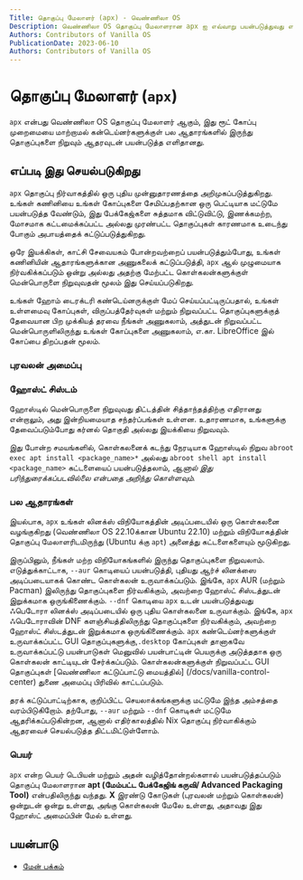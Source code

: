 ```yaml
---
Title: தொகுப்பு மேலாளர் (apx) - வெண்ணிலா OS
Description: வெண்ணிலா OS தொகுப்பு மேலாளரான apx ஐ எவ்வாறு பயன்படுத்துவது என்பதைக் கண்டறியவும்
Authors: Contributors of Vanilla OS
PublicationDate: 2023-06-10
Authors: Contributors of Vanilla OS
---
```


# தொகுப்பு மேலாளர் (`apx`)

`apx` என்பது வெண்ணிலா OS தொகுப்பு மேலாளர் ஆகும், இது ரூட் கோப்பு முறைமையை மாற்றாமல் கன்டெய்னர்களுக்குள் பல ஆதாரங்களில் இருந்து தொகுப்புகளை நிறுவும் ஆதரவுடன் பயன்படுத்த எளிதானது.

## எப்படி இது செயல்படுகிறது

`apx` தொகுப்பு நிர்வாகத்தில் ஒரு புதிய முன்னுதாரணத்தை அறிமுகப்படுத்துகிறது. உங்கள் கணினியை உங்கள் கோப்புகளை சேமிப்பதற்கான ஒரு பெட்டியாக மட்டுமே பயன்படுத்த வேண்டும், இது பேக்கேஜ்களை சுத்தமாக விட்டுவிட்டு, இணக்கமற்ற, மோசமாக கட்டமைக்கப்பட்ட அல்லது முரண்பட்ட தொகுப்புகள் காரணமாக உடைந்து போகும் அபாயத்தைக் கட்டுப்படுத்துகிறது.

ஒரே இயக்கிகள், காட்சி சேவையகம் போன்றவற்றைப் பயன்படுத்தும்போது, உங்கள் கணினியின் ஆதாரங்களுக்கான அணுகலைக் கட்டுப்படுத்தி, `apx` ஆல் முழுமையாக நிர்வகிக்கப்படும் ஒன்று அல்லது அதற்கு மேற்பட்ட கொள்கலன்களுக்குள் மென்பொருளை நிறுவுவதன் மூலம் இது செய்யப்படுகிறது.

உங்கள் ஹோம் டைரக்டரி கண்டெய்னருக்குள் மேப் செய்யப்பட்டிருப்பதால், உங்கள் உள்ளமைவு கோப்புகள், விருப்பத்தேர்வுகள் மற்றும் நிறுவப்பட்ட தொகுப்புகளுக்குத் தேவையான பிற முக்கியத் தரவை நீங்கள் அணுகலாம், அத்துடன் நிறுவப்பட்ட மென்பொருளிலிருந்து உங்கள் கோப்புகளை அணுகலாம், எ.கா. LibreOffice இல் கோப்பை திறப்பதன் மூலம்.

### புரவலன் அமைப்பு

### ஹோஸ்ட் சிஸ்டம்

ஹோஸ்டில் மென்பொருளை நிறுவுவது திட்டத்தின் சித்தாந்தத்திற்கு எதிரானது என்றாலும், அது இன்றியமையாத சந்தர்ப்பங்கள் உள்ளன. உதாரணமாக, உங்களுக்கு தேவைப்படும்போது
கர்னல் தொகுதி அல்லது இயக்கியை நிறுவவும்.

இது போன்ற சமயங்களில், கொள்கலனைக் கடந்து நேரடியாக ஹோஸ்டில் நிறுவ `abroot exec apt install <package_name>*` அல்லது `abroot shell apt install <package_name>` கட்டளையைப் பயன்படுத்தலாம், *ஆனால் இது பரிந்துரைக்கப்படவில்லை என்பதை அறிந்து கொள்ளவும்.*

### பல ஆதாரங்கள்

இயல்பாக, `apx` உங்கள் லினக்ஸ் விநியோகத்தின் அடிப்படையில் ஒரு கொள்கலனை வழங்குகிறது (வெண்ணிலா OS 22.10க்கான Ubuntu 22.10) மற்றும் விநியோகத்தின் தொகுப்பு மேலாளரிடமிருந்து (Ubuntu க்கு `apt`) அனைத்து கட்டளைகளையும் மூடுகிறது.

இருப்பினும், நீங்கள் மற்ற விநியோகங்களில் இருந்து தொகுப்புகளை நிறுவலாம். எடுத்துக்காட்டாக, `--aur` கொடியைப் பயன்படுத்தி, புதியது
ஆர்ச் லினக்ஸை அடிப்படையாகக் கொண்ட கொள்கலன் உருவாக்கப்படும். இங்கே, `apx` AUR (மற்றும் Pacman) இலிருந்து தொகுப்புகளை நிர்வகிக்கும், அவற்றை ஹோஸ்ட் சிஸ்டத்துடன் இறுக்கமாக ஒருங்கிணைக்கும். `--dnf` கொடியை `apx` உடன் பயன்படுத்துவது ஃபெடோரா லினக்ஸ் அடிப்படையில் ஒரு புதிய கொள்கலனை உருவாக்கும். இங்கே, `apx` ஃபெடோராவின் DNF களஞ்சியத்திலிருந்து தொகுப்புகளை நிர்வகிக்கும், அவற்றை ஹோஸ்ட் சிஸ்டத்துடன் இறுக்கமாக ஒருங்கிணைக்கும். `apx` கண்டெய்னர்களுக்குள் உருவாக்கப்பட்ட GUI தொகுப்புகளுக்கு,`.desktop` கோப்புகள் தானாகவே உருவாக்கப்பட்டு பயன்பாடுகள் மெனுவில் பயன்பாட்டின் பெயருக்கு அடுத்ததாக ஒரு கொள்கலன் காட்டியுடன் சேர்க்கப்படும். கொள்கலன்களுக்குள் நிறுவப்பட்ட GUI தொகுப்புகள் [வெண்ணிலா கட்டுப்பாட்டு மையத்தில்] (/docs/vanilla-control-center) துணை அமைப்பு பிரிவில் காட்டப்படும்.

தரக் கட்டுப்பாட்டிற்காக, குறிப்பிட்ட செயலாக்கங்களுக்கு மட்டுமே இந்த அம்சத்தை வரம்பிடுகிறோம். தற்போது, `--aur` மற்றும் `--dnf` கொடிகள் மட்டுமே ஆதரிக்கப்படுகின்றன, ஆனால் எதிர்காலத்தில் Nix தொகுப்பு நிர்வாகிக்கும் ஆதரவைச் செயல்படுத்த திட்டமிட்டுள்ளோம்.

### பெயர்

`apx` என்ற பெயர் டெபியன் மற்றும் அதன் வழித்தோன்றல்களால் பயன்படுத்தப்படும் தொகுப்பு மேலாளரான **apt (மேம்பட்ட பேக்கேஜிங் கருவி/ Advanced Packaging Tool)** என்பதிலிருந்து வந்தது. **X** இரண்டு கோடுகள் (புரவலன் மற்றும் கொள்கலன்) ஒன்றுடன் ஒன்று உள்ளது, அங்கு கொள்கலன் மேலே உள்ளது, அதாவது இது ஹோஸ்ட் அமைப்பின் மேல் உள்ளது.

## பயன்பாடு

- [மேன் பக்கம்](apx-manpage)
